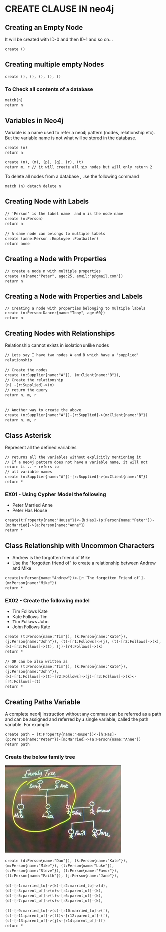 # CREATE CLAUSE IN neo4j

## Creating an Empty Node
It will be created with ID-0 and then ID-1 and so on...
```
create ()
```
## Creating multiple empty Nodes
```
create (), (), (), (), ()
```
### To Check all contents of a database
```
match(n)
return n
```
## Variables in Neo4j
Variable is a name used to refer a neo4j pattern (nodes, relationship etc). But the variable name is not what will be stored in the database.

```
create (n)
return n

create (n), (m), (p), (q), (r), (t)
return m, r // it will create all six nodes but will only return 2
```
To delete all nodes from a database , use the following command
```
match (n) detach delete n
```
## Creating Node with Labels
```
// 'Person' is the label name  and n is the node name
create (n:Person) 
return n

// A same node can belongs to multiple labels
create (anne:Person :Employee :Footballer)
return anne
```
## Creating a Node with Properties
```
// create a node n with multiple properties
create (n{name:"Peter", age:25, email:"p@gmail.com"})
return n
```
## Creating a Node with Properties and Labels
```
// Creating a node with properties belonging to multiple labels
create (n:Person:Dancer{name:"Tony", age:60})
return n
```
## Creating Nodes with Relationships
Relationship cannot exists in isolation unlike nodes
```
// Lets say I have two nodes A and B which have a 'supplied' relationship

// Create the nodes
create (n:Supplier{name:"A"}), (m:Client{name:"B"}),
// Create the relationship
(n) -[r:Supplied]->(m)
// return the query
return n, m, r


// Another way to create the above
create (n:Supplier{name:"A"})-[r:Supplied]->(m:Client{name:"B"})
return n, m, r
```
## Class Asterisk
Represent all the defined variables
```
// returns all the variables without explicitly mentioning it
// If a neo4j pattern does not have a variable name, it will not return it .. * refers to 
// all variable names
create (n:Supplier{name:"A"})-[r:Supplied]->(m:Client{name:"B"})
return * 
```

### EX01 - Using Cypher Model the following
- Peter Married Anne
- Peter Has House

```
create(t:Property{name:"House"})<-[h:Has]-(p:Person{name:"Peter"})-[m:Married]->(a:Person{name:"Anne"})
return *
```
## Class Relationship with Uncommon Characters
- Andrew is the forgotten friend of Mike
- Use the "forgotten friend of" to create a relationship between Andrew and Mike
```
create(n:Person{name:"Andrew"})<-[r:`The forgotten Friend of`]-(m:Person{name:"Mike"})
return *
```
### EX02 - Create the following model
- Tim Follows Kate
- Kate Follows Tim
- Tim Follows John
- John Follows Kate
```
create (t:Person{name:"Tim"}), (k:Person{name:"Kate"}), (j:Person{name:"John"}), (t)-[r1:Follows]->(j), (t)-[r2:Follows]->(k), 
(k)-[r3:Follows]->(t), (j)-[r4:Follows]->(k)
return *

// OR can be also written as 
create (t:Person{name:"Tim"}), (k:Person{name:"Kate"}), (j:Person{name:"John"}),
(k)-[r1:Follows]->(t)-[r2:Follows]->(j)-[r3:Follows]->(k)<-[r4:Follows]-(t)
return *
```
## Creating Paths Variable
A complete neo4j instruction without any commas can be referred as a path and can be assigned and referred by a single variable, called the path variable.
For example
```
create path = (t:Property{name:"House"})<-[h:Has]-(p:Person{name:"Peter"})-[m:Married]->(a:Person{name:"Anne"})
return path
```
### Create the below family tree
![Family Tree](./resources/FamilyTree.jpg)
```
create (d:Person{name:"Dan"}), (k:Person{name:"Kate"}), 
(m:Person{name:"Mike"}), (l:Person{name:"Luke"}),
(s:Person{name:"Steve"}), (f:Person{name:"Favor"}),
(ft:Person{name:"Faith"}), (j:Person{name:"Jane"}),

(d)-[r1:married_to]->(k)-[r2:married_to]->(d),
(d)-[r3:parent_of]->(m)<-[r4:parent_of]-(k),
(d)-[r5:parent_of]->(l)<-[r6:parent_of]-(k),
(d)-[r7:parent_of]->(s)<-[r8:parent_of]-(k),

(f)-[r9:married_to]->(s)-[r10:married_to]->(f),
(s)-[r11:parent_of]->(ft)<-[r12:parent_of]-(f),
(s)-[r13:parent_of]->(j)<-[r14:parent_of]-(f)
return *
```